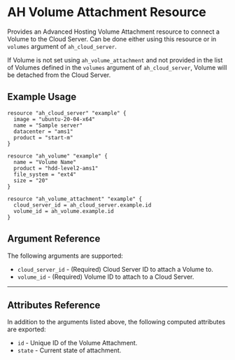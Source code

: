 # AH Volume Attachment Resource

Provides an Advanced Hosting Volume Attachment resource to connect a Volume to the Cloud Server. Can be done either using this resource or in `volumes` argument of `ah_cloud_server`.

If Volume is not set using `ah_volume_attachment` and not provided in the list of Volumes defined in the `volumes` argument of `ah_cloud_server`, Volume will be detached from the Cloud Server.

## Example Usage

```hcl
resource "ah_cloud_server" "example" {
  image = "ubuntu-20-04-x64"
  name = "Sample server"
  datacenter = "ams1"
  product = "start-m"
}

resource "ah_volume" "example" {
  name = "Volume Name"
  product = "hdd-level2-ams1"
  file_system = "ext4"
  size = "20"
}

resource "ah_volume_attachment" "example" {
  cloud_server_id = ah_cloud_server.example.id
  volume_id = ah_volume.example.id
}

```

## Argument Reference

The following arguments are supported:

* `cloud_server_id` - (Required) Cloud Server ID to attach a Volume to.
* `volume_id` - (Required) Volume ID to attach to a Cloud Server.
---

## Attributes Reference

In addition to the arguments listed above, the following computed attributes are exported:

* `id` - Unique ID of the Volume Attachment.
* `state` - Current state of attachment.
